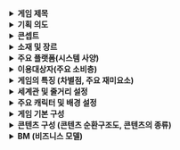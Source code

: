 <details>
  <summary><b>게임 제목</b></summary>
  -계몽
</details>
  
<details>
  <summary><b>기획 의도</b></summary>
    보스 몬스터와의 전투를 선호하는 사람들을 위해 오로지 보스전만 존재하는 게임을 기획. 단 탐험요소를 완전히 배제하지는 않음. 보스:탐험 = 8:2 정도.
</details>

<details>
  <summary><b>콘셉트</b></summary>
    사계절의 각 특징을 가지고 있는 지역들로 나뉘어진 판타지 대륙.
</details>

<details>
  <summary><b>소재 및 장르</b></summary>
    어드벤처 + RPG
</details>

<details>
  <summary><b>주요 플랫폼(시스템 사양)</b></summary>
</details>

<details>
  <summary><b>이용대상자(주요 소비층)</b></summary>
</details>

<details>
  <summary><b>게임의 특징 (차별점, 주요 재미요소)</b></summary>
</details>

<details>
  <summary><b>세계관 및 줄거리 설정</b></summary>
</details>

<details>
  <summary><b>주요 캐릭터 및 배경 설정</b></summary>
</details>

<details>
  <summary><b>게임 기본 구성</b></summary>
</details>

<details>
  <summary><b>콘텐츠 구성 (콘텐츠 순환구조도, 콘텐츠의 종류)</b></summary>
</details>

<details>
  <summary><b>BM (비즈니스 모델)</b></summary>
</details>






























